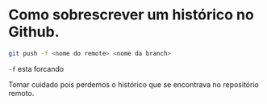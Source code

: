 # Como sobrescrever um histórico no Github.

```bash
git push -f <nome do remote> <nome da branch>
```
`-f` esta forcando

Tomar cuidado pois perdemos o histórico que se encontrava no repositório remoto.